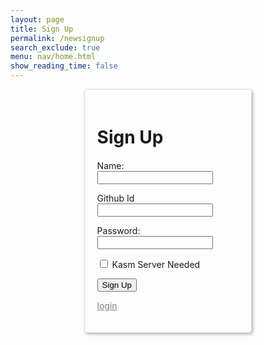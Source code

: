 ```yaml
---
layout: page 
title: Sign Up
permalink: /newsignup
search_exclude: true
menu: nav/home.html
show_reading_time: false 
---
```

<style>
.login-container {
    display: flex;
    justify-content: space-between;
    flex-wrap: wrap; /* allows the cards to wrap onto the next line if the screen is too small */
}
.signup-card {
    margin: auto;
    margin-top: 0; /* remove the top margin */
    width: 45%;
    border: 1px solid #ddd;
    border-radius: 5px;
    padding: 20px;
    box-shadow: 2px 2px 5px rgba(0, 0, 0, 0.3);
    margin-bottom: 20px;
    overflow-x: auto; /* Enable horizontal scrolling */
}
.signup-card h1 {
    margin-bottom: 20px;
}
</style>
<div id="login-container">
<div class="signup-card">
        <h1 id="signupTitle">Sign Up</h1>
        <form id="signupForm" onsubmit="signup(); return false;">
            <p>
                <label>
                    Name:
                    <input type="text" name="name" id="name" required>
                </label>
            </p>
            <p>
                <label>
                    Github Id
                    <input type="text" name="signupUid" id="signupUid" required>
                </label>
            </p>
            <p>
                <label>
                    Password:
                    <input type="password" name="signupPassword" id="signupPassword" required>
                </label>
            </p>
            <p>
                <label>
                    <input type="checkbox" name="kasmNeeded" id="kasmNeeded">
                    Kasm Server Needed
                </label>
            </p>
            <p>
                <button type="submit">Sign Up</button>
            </p>
            <a style="color: grey !important" href="{{site.baseurl}}/duallogin">login</a>
            <p id="signupMessage" style="color: green;"></p>
        </form>
    </div>
</div>

<script type="module">
    import { login, pythonURI, fetchOptions } from '{{site.baseurl}}/assets/js/api/config.js';
    // Function to handle signup
    window.signup = function() {
    const signupButton = document.querySelector(".signup-card button");
    // Disable the button and change its color
    signupButton.disabled = true;
    signupButton.style.backgroundColor = '#d3d3d3'; // Light gray to indicate disabled state
    const signupOptions = {
        URL: `${pythonURI}/api/user`,
        method: "POST",
        cache: "no-cache",
        body: {
            name: document.getElementById("name").value,
            uid: document.getElementById("signupUid").value,
            password: document.getElementById("signupPassword").value,
            kasm_server_needed: document.getElementById("kasmNeeded").value,
        }
    };
    fetch(signupOptions.URL, {
        method: signupOptions.method,
        headers: {
            "Content-Type": "application/json"
        },
        body: JSON.stringify(signupOptions.body)
    })
    .then(response => {
        if (!response.ok) {
            throw new Error(`Signup failed: ${response.status}`);
        }
        return response.json();
    })
    .then(data => {
        document.getElementById("signupMessage").textContent = "Signup successful!";
        // Optionally redirect to login page or handle as needed
        // window.location.href = '{{site.baseurl}}/profile';
    })
    .catch(error => {
        console.error("Signup Error:", error);
        document.getElementById("signupMessage").textContent = `Signup Error: ${error.message}`;
        // Re-enable the button if there is an error
        signupButton.disabled = false;
        signupButton.style.backgroundColor = ''; // Reset to default color
    });
}
    // Function to fetch and display Python data
    function pythonDatabase() {
        const URL = `${pythonURI}/api/id`;
        fetch(URL, fetchOptions)
            .then(response => {
                if (!response.ok) {
                    throw new Error(`Flask server response: ${response.status}`);
                }
                return response.json();
            })
            .then(data => {
                window.location.href = '{{site.baseurl}}/profile';
            })
            .catch(error => {
                console.error("Python Database Error:", error);
                const errorMsg = `Python Database Error: ${error.message}`;
            });
    }
    // Call relevant database functions on the page load
    window.onload = function() {
         pythonDatabase();
    };
</script>

<script type="module">
  import { javaURI, pythonURI, fetchOptions } from '{{ site.baseurl }}/assets/js/api/config.js';
window.signup = function(){
    // clones and replaces method
    const signupOptions = {
        URL: `${javaURI}/api/person/create`,
        method: "POST",
        cache: "no-cache",
        headers: (new Headers({"Content-Type":"application/json"})),
        body: JSON.stringify({
                email:  document.getElementById("signupUid").value,//later add to signup
                dob: "11-01-2024",
                name: document.getElementById("name").value,
                password: document.getElementById("signupPassword").value,
                kasmServerNeeded: document.getElementById("kasmNeeded").checked,
            
        }),
    };
    // fetch the API
    fetch(signupOptions.URL, signupOptions)
    // response is a RESTful "promise" on any successful fetch
    .then(response => {
        
      if (!response.ok){
        throw new Error("response error: " + response.status);
        return; //api failure
      }
      // valid response will have JSON data
      response.json().then(data => {
          console.log(data);
      })
    })
    // catch fetch errors (ie Nginx ACCESS to server blocked)
    .catch(err => {
      error(err + " " + signupOptions.URL);
    });
  
  }
  // Something went wrong with actions or responses
  function error(err) {
    // log as Error in console
    console.error(err);
    // append error to resultContainer
    const tr = document.createElement("tr");
    const td = document.createElement("td");
    td.innerHTML = err;
    tr.appendChild(td);
    document.getElementById("login-container").appendChild(tr);
  }
</script>

<script type="module">
  import { javaURI, pythonURI, fetchOptions } from '{{ site.baseurl }}/assets/js/api/config.js';

  window.login = function() {
    const loginUid = document.getElementById("signupUid").value;
    const loginPassword = document.getElementById("signupPassword").value;

    // Define login options for both Python and Java backends
    const pythonLoginOptions = {
      URL: `${pythonURI}/api/login`,
      method: "POST",
      headers: { "Content-Type": "application/json" },
      body: JSON.stringify({ uid: loginUid, password: loginPassword }),
    };

    const javaLoginOptions = {
      URL: `${javaURI}/api/person/login`,
      method: "POST",
      headers: { "Content-Type": "application/json" },
      body: JSON.stringify({ email: loginUid, password: loginPassword }),
    };

    // Perform both login requests simultaneously
    Promise.all([
      fetch(pythonLoginOptions.URL, pythonLoginOptions).then(response => {
        if (!response.ok) throw new Error(`Python login failed: ${response.status}`);
        return response.json();
      }),
      fetch(javaLoginOptions.URL, javaLoginOptions).then(response => {
        if (!response.ok) throw new Error(`Java login failed: ${response.status}`);
        return response.json();
      }),
    ])
      .then(([pythonData, javaData]) => {
        // Set JWT cookie from Python backend
        document.cookie = `jwt=${pythonData.token}; path=/; secure; HttpOnly`;

        // Optionally handle Java backend response if needed
        console.log("Java login successful:", javaData);

        // Redirect user to profile page
        window.location.href = '{{site.baseurl}}/profile';
      })
      .catch(error => {
        console.error("Login Error:", error);
        document.getElementById("signupMessage").textContent = `Login Error: ${error.message}`;
      });
  };
</script>
